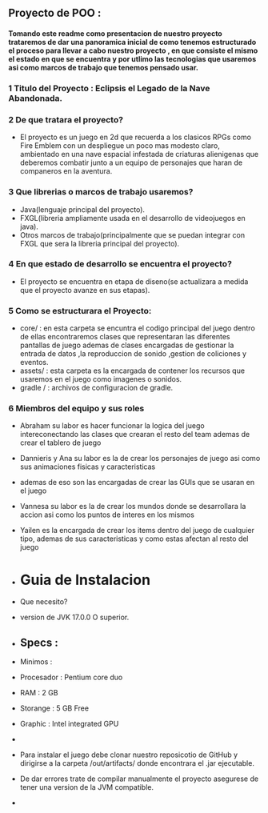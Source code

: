 ## Proyecto de POO :

#### Tomando este readme como presentacion de nuestro proyecto trataremos de dar una panoramica inicial de como tenemos estructurado el proceso para llevar a cabo nuestro proyecto , en que consiste el mismo el estado en que se encuentra y por utlimo las tecnologias que usaremos asi como marcos de trabajo que tenemos pensado usar.

### 1 Titulo del Proyecto : Eclipsis el Legado de la Nave Abandonada.
### 2 De que tratara el proyecto?
- El proyecto es un juego en 2d que recuerda a los clasicos RPGs como Fire Emblem  con un despliegue un poco mas modesto claro, ambientado en una nave espacial infestada de criaturas alienigenas que deberemos combatir junto a un equipo de personajes que haran de companeros en la aventura.

### 3 Que librerias o marcos de trabajo usaremos?
- Java(lenguaje principal del proyecto).
- FXGL(libreria ampliamente usada en el desarrollo de videojuegos en java).
- Otros marcos de trabajo(principalmente que se puedan integrar con FXGL que sera la libreria principal del proyecto).

### 4 En que estado de desarrollo se encuentra el proyecto?
- El proyecto se encuentra en etapa de diseno(se actualizara a medida que el proyecto avanze en sus etapas).

### 5 Como se estructurara el Proyecto:
- core/ : en esta carpeta se encuntra el codigo principal del juego dentro de ellas encontraremos clases que representaran las diferentes pantallas de juego ademas de clases encargadas de gestionar la entrada de datos ,la reproduccion de sonido ,gestion de coliciones y eventos.
- assets/ : esta carpeta es la encargada de contener los recursos que usaremos en el juego como imagenes o sonidos.
- gradle / : archivos de configuracion de gradle.

### 6 Miembros del equipo y sus roles
- Abraham su labor es hacer funcionar la logica del juego intereconectando las clases que crearan el resto del team ademas de crear el tablero de juego
- Dannieris y Ana su labor es la de crear los personajes de juego asi como sus animaciones fisicas y caracteristicas
- ademas de eso son las encargadas de crear las GUIs que se usaran en el juego
- Vannesa su labor es la de crear los mundos donde se desarrollara la accion asi como los puntos de interes en los mismos
- Yailen es la encargada de crear los items dentro del juego de cualquier tipo, ademas de sus caracteristicas y como estas afectan al resto del juego

- # Guia de Instalacion
- Que necesito?
- version de JVK 17.0.0 O superior.
- ## Specs :
- Minimos :
- Procesador : Pentium core duo
- RAM : 2 GB
- Storange : 5 GB Free
- Graphic : Intel integrated GPU
- 
- Para instalar el juego debe clonar nuestro reposicotio de GitHub y dirigirse a la carpeta /out/artifacts/ donde encontrara el .jar ejecutable.
- De dar errores trate de compilar manualmente el proyecto asegurese de tener una version de la JVM compatible.
- 
